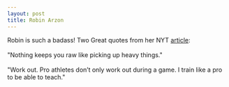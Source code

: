 ```yaml
---
layout: post
title: Robin Arzon
---
```

Robin is such a badass!
Two Great quotes from her NYT <a href="https://www.nytimes.com/2019/03/29/business/robin-arzon-peloton-work-diary.html">article</a>:<br><br>
"Nothing keeps you raw like picking up heavy things." 
<br><br>
"Work out. Pro athletes don’t only work out during a game. I train like a pro to be able to teach."
